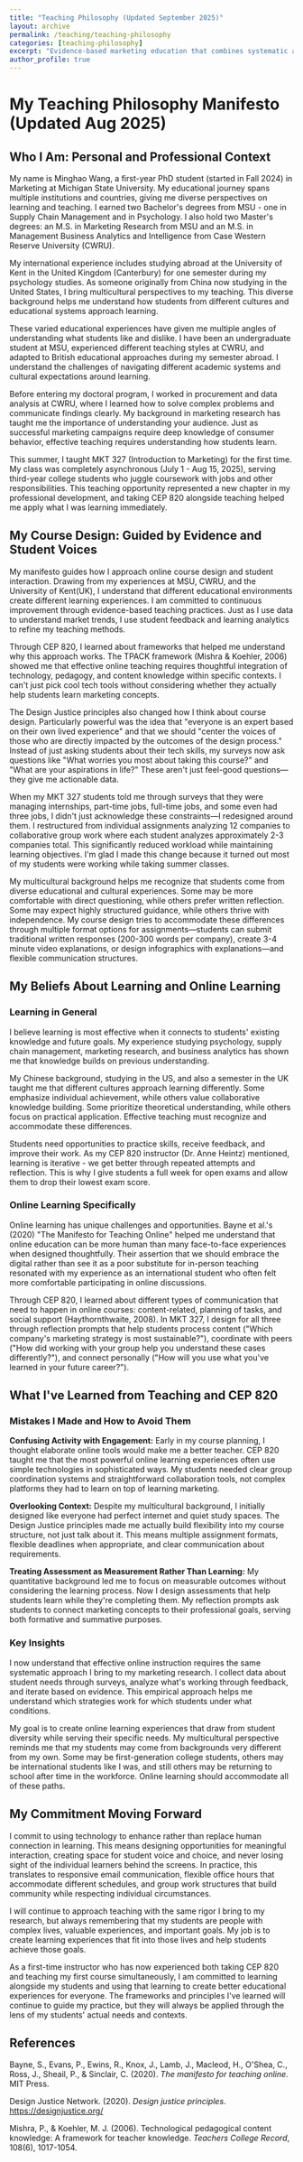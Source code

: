 ```yaml
---
title: "Teaching Philosophy (Updated September 2025)"
layout: archive
permalink: /teaching/teaching-philosophy
categories: [teaching-philosophy]
excerpt: "Evidence-based marketing education that combines systematic assessment design with inclusive collaborative learning to prepare students for data-driven marketing practice."
author_profile: true
---
```


<!-- excerpt-end -->
# My Teaching Philosophy Manifesto (Updated Aug 2025)

## Who I Am: Personal and Professional Context

My name is Minghao Wang, a first-year PhD student (started in Fall 2024) in Marketing at Michigan State University. My educational journey spans multiple institutions and countries, giving me diverse perspectives on learning and teaching. I earned two Bachelor's degrees from MSU - one in Supply Chain Management and in Psychology. I also hold two Master's degrees: an M.S. in Marketing Research from MSU and an M.S. in Management Business Analytics and Intelligence from Case Western Reserve University (CWRU).

My international experience includes studying abroad at the University of Kent in the United Kingdom (Canterbury) for one semester during my psychology studies. As someone originally from China now studying in the United States, I bring multicultural perspectives to my teaching. This diverse background helps me understand how students from different cultures and educational systems approach learning.

These varied educational experiences have given me multiple angles of understanding what students like and dislike. I have been an undergraduate student at MSU, experienced different teaching styles at CWRU, and adapted to British educational approaches during my semester abroad. I understand the challenges of navigating different academic systems and cultural expectations around learning.

Before entering my doctoral program, I worked in procurement and data analysis at CWRU, where I learned how to solve complex problems and communicate findings clearly. My background in marketing research has taught me the importance of understanding your audience. Just as successful marketing campaigns require deep knowledge of consumer behavior, effective teaching requires understanding how students learn.

This summer, I taught MKT 327 (Introduction to Marketing) for the first time. My class was completely asynchronous (July 1 - Aug 15, 2025), serving third-year college students who juggle coursework with jobs and other responsibilities. This teaching opportunity represented a new chapter in my professional development, and taking CEP 820 alongside teaching helped me apply what I was learning immediately.

## My Course Design: Guided by Evidence and Student Voices

My manifesto guides how I approach online course design and student interaction. Drawing from my experiences at MSU, CWRU, and the University of Kent(UK), I understand that different educational environments create different learning experiences. I am committed to continuous improvement through evidence-based teaching practices. Just as I use data to understand market trends, I use student feedback and learning analytics to refine my teaching methods.

Through CEP 820, I learned about frameworks that helped me understand why this approach works. The TPACK framework (Mishra & Koehler, 2006) showed me that effective online teaching requires thoughtful integration of technology, pedagogy, and content knowledge within specific contexts. I can't just pick cool tech tools without considering whether they actually help students learn marketing concepts.

The Design Justice principles also changed how I think about course design. Particularly powerful was the idea that "everyone is an expert based on their own lived experience" and that we should "center the voices of those who are directly impacted by the outcomes of the design process." Instead of just asking students about their tech skills, my surveys now ask questions like "What worries you most about taking this course?" and "What are your aspirations in life?" These aren't just feel-good questions—they give me actionable data.

When my MKT 327 students told me through surveys that they were managing internships, part-time jobs, full-time jobs, and some even had three jobs, I didn't just acknowledge these constraints—I redesigned around them. I restructured from individual assignments analyzing 12 companies to collaborative group work where each student analyzes approximately 2-3 companies total. This significantly reduced workload while maintaining learning objectives. I'm glad I made this change because it turned out most of my students were working while taking summer classes.

My multicultural background helps me recognize that students come from diverse educational and cultural experiences. Some may be more comfortable with direct questioning, while others prefer written reflection. Some may expect highly structured guidance, while others thrive with independence. My course design tries to accommodate these differences through multiple format options for assignments—students can submit traditional written responses (200-300 words per company), create 3-4 minute video explanations, or design infographics with explanations—and flexible communication structures.

## My Beliefs About Learning and Online Learning

### Learning in General

I believe learning is most effective when it connects to students' existing knowledge and future goals. My experience studying psychology, supply chain management, marketing research, and business analytics has shown me that knowledge builds on previous understanding.

My Chinese background, studying in the US, and also a semester in the UK taught me that different cultures approach learning differently. Some emphasize individual achievement, while others value collaborative knowledge building. Some prioritize theoretical understanding, while others focus on practical application. Effective teaching must recognize and accommodate these differences.

Students need opportunities to practice skills, receive feedback, and improve their work. As my CEP 820 instructor (Dr. Anne Heintz) mentioned, learning is iterative - we get better through repeated attempts and reflection. This is why I give students a full week for open exams and allow them to drop their lowest exam score.

### Online Learning Specifically

Online learning has unique challenges and opportunities. Bayne et al.'s (2020) "The Manifesto for Teaching Online" helped me understand that online education can be more human than many face-to-face experiences when designed thoughtfully. Their assertion that we should embrace the digital rather than see it as a poor substitute for in-person teaching resonated with my experience as an international student who often felt more comfortable participating in online discussions.

Through CEP 820, I learned about different types of communication that need to happen in online courses: content-related, planning of tasks, and social support (Haythornthwaite, 2008). In MKT 327, I design for all three through reflection prompts that help students process content ("Which company's marketing strategy is most sustainable?"), coordinate with peers ("How did working with your group help you understand these cases differently?"), and connect personally ("How will you use what you've learned in your future career?").

## What I've Learned from Teaching and CEP 820

### Mistakes I Made and How to Avoid Them

**Confusing Activity with Engagement:** Early in my course planning, I thought elaborate online tools would make me a better teacher. CEP 820 taught me that the most powerful online learning experiences often use simple technologies in sophisticated ways. My students needed clear group coordination systems and straightforward collaboration tools, not complex platforms they had to learn on top of learning marketing.

**Overlooking Context:** Despite my multicultural background, I initially designed like everyone had perfect internet and quiet study spaces. The Design Justice principles made me actually build flexibility into my course structure, not just talk about it. This means multiple assignment formats, flexible deadlines when appropriate, and clear communication about requirements.

**Treating Assessment as Measurement Rather Than Learning:** My quantitative background led me to focus on measurable outcomes without considering the learning process. Now I design assessments that help students learn while they're completing them. My reflection prompts ask students to connect marketing concepts to their professional goals, serving both formative and summative purposes.

### Key Insights

I now understand that effective online instruction requires the same systematic approach I bring to my marketing research. I collect data about student needs through surveys, analyze what's working through feedback, and iterate based on evidence. This empirical approach helps me understand which strategies work for which students under what conditions.

My goal is to create online learning experiences that draw from student diversity while serving their specific needs. My multicultural perspective reminds me that my students may come from backgrounds very different from my own. Some may be first-generation college students, others may be international students like I was, and still others may be returning to school after time in the workforce. Online learning should accommodate all of these paths.

## My Commitment Moving Forward

I commit to using technology to enhance rather than replace human connection in learning. This means designing opportunities for meaningful interaction, creating space for student voice and choice, and never losing sight of the individual learners behind the screens. In practice, this translates to responsive email communication, flexible office hours that accommodate different schedules, and group work structures that build community while respecting individual circumstances.

I will continue to approach teaching with the same rigor I bring to my research, but always remembering that my students are people with complex lives, valuable experiences, and important goals. My job is to create learning experiences that fit into those lives and help students achieve those goals.

As a first-time instructor who has now experienced both taking CEP 820 and teaching my first course simultaneously, I am committed to learning alongside my students and using that learning to create better educational experiences for everyone. The frameworks and principles I've learned will continue to guide my practice, but they will always be applied through the lens of my students' actual needs and contexts.

## References

Bayne, S., Evans, P., Ewins, R., Knox, J., Lamb, J., Macleod, H., O'Shea, C., Ross, J., Sheail, P., & Sinclair, C. (2020). *The manifesto for teaching online*. MIT Press.

Design Justice Network. (2020). *Design justice principles*. https://designjustice.org/


Mishra, P., & Koehler, M. J. (2006). Technological pedagogical content knowledge: A framework for teacher knowledge. *Teachers College Record*, 108(6), 1017-1054.